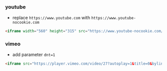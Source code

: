 ### youtube

- replace `https://www.youtube.com` with `https://www.youtube-nocookie.com`

```html
<iframe width="560" height="315" src="https://www.youtube-nocookie.com/embed/LE90ETa1s8Y?controls=0&rel=0&autoplay=1" frameborder="0" allow="accelerometer; autoplay; encrypted-media; gyroscope; picture-in-picture" allowfullscreen></iframe>
```

### vimeo

- add parameter `dnt=1`

``` html
<iframe src="https://player.vimeo.com/video/27?autoplay=1&title=0&byline=0&portrait=0&dnt=1" width="640" height="480" frameborder="0" allow="autoplay; fullscreen" allowfullscreen></iframe>
```
